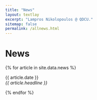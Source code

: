 ```yaml
---
title: "News"
layout: textlay
excerpt: "Lampros Nikolopoulos @ QDCU."
sitemap: false
permalink: /allnews.html
---
```


# News

{% for article in site.data.news %}
<p>{{ article.date }} <br>
<em>{{ article.headline }}</em></p>
{% endfor %}
